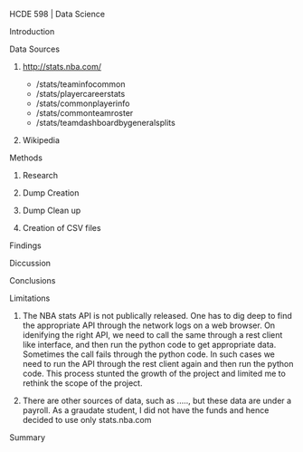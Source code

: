 HCDE 598 | Data Science

Introduction


Data Sources
1) http://stats.nba.com/
    - /stats/teaminfocommon
    - /stats/playercareerstats
    - /stats/commonplayerinfo 
    - /stats/commonteamroster
    - /stats/teamdashboardbygeneralsplits

2) Wikipedia


Methods
1) Research


2) Dump Creation


3) Dump Clean up


4) Creation of CSV files



Findings



Diccussion


Conclusions


Limitations 
1) The NBA stats API is not publically released. One has to dig deep to find the appropriate API through the network logs on a web browser. On idenifying the right API, we need to call the same through a rest client like interface, and then run the python code to get appropriate data. 
Sometimes the call fails through the python code. In such cases we need to run the API through the rest client again and then run the python code. This process stunted the growth of the project and limited me to rethink the scope of the project.

2) There are other sources of data, such as ....., but these data are under a payroll. As a graudate student, I did not have the funds and hence decided to use only stats.nba.com

Summary


    
